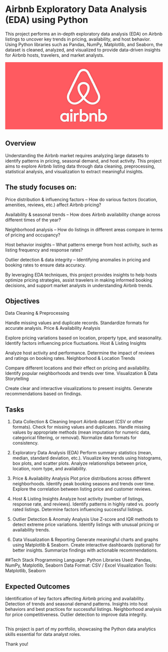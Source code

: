 # Airbnb Exploratory Data Analysis (EDA) using Python
This project performs an in-depth exploratory data analysis (EDA) on Airbnb listings to uncover key trends in pricing, availability, and host behavior. Using Python libraries such as Pandas, NumPy, Matplotlib, and Seaborn, the dataset is cleaned, analyzed, and visualized to provide data-driven insights for Airbnb hosts, travelers, and market analysts.


![](https://github.com/YashwanthKumaran/airbnb_eda_project_using_python/blob/main/airbnb_image.png)

## Overview
Understanding the Airbnb market requires analyzing large datasets to identify patterns in pricing, seasonal demand, and host activity. This project aims to explore Airbnb listing data through data cleaning, preprocessing, statistical analysis, and visualization to extract meaningful insights.

## The study focuses on:

Price distribution & influencing factors – How do various factors (location, amenities, reviews, etc.) affect Airbnb pricing?

Availability & seasonal trends – How does Airbnb availability change across different times of the year?

Neighborhood analysis – How do listings in different areas compare in terms of pricing and occupancy?

Host behavior insights – What patterns emerge from host activity, such as listing frequency and response rates?

Outlier detection & data integrity – Identifying anomalies in pricing and booking rates to ensure data accuracy.

By leveraging EDA techniques, this project provides insights to help hosts optimize pricing strategies, assist travelers in making informed booking decisions, and support market analysts in understanding Airbnb trends.

## Objectives
Data Cleaning & Preprocessing

Handle missing values and duplicate records.
Standardize formats for accurate analysis.
Price & Availability Analysis

Explore pricing variations based on location, property type, and seasonality.
Identify factors influencing price fluctuations.
Host & Listing Insights

Analyze host activity and performance.
Determine the impact of reviews and ratings on booking rates.
Neighborhood & Location Trends

Compare different locations and their effect on pricing and availability.
Identify popular neighborhoods and trends over time.
Visualization & Data Storytelling

Create clear and interactive visualizations to present insights.
Generate recommendations based on findings.


## Tasks
1. Data Collection & Cleaning
Import Airbnb dataset (CSV or other formats).
Check for missing values and duplicates.
Handle missing values by appropriate methods (mean imputation for numeric data, categorical filtering, or removal).
Normalize data formats for consistency.

2. Exploratory Data Analysis (EDA)
Perform summary statistics (mean, median, standard deviation, etc.).
Visualize key trends using histograms, box plots, and scatter plots.
Analyze relationships between price, location, room type, and availability.

3. Price & Availability Analysis
Plot price distributions across different neighborhoods.
Identify peak booking seasons and trends over time.
Explore the correlation between listing price and customer reviews.

4. Host & Listing Insights
Analyze host activity (number of listings, response rate, and reviews).
Identify patterns in highly rated vs. poorly rated listings.
Determine factors influencing successful listings.

5. Outlier Detection & Anomaly Analysis
Use Z-score and IQR methods to detect extreme price variations.
Identify listings with unusual pricing or availability trends.

6. Data Visualization & Reporting
Generate meaningful charts and graphs using Matplotlib & Seaborn.
Create interactive dashboards (optional) for better insights.
Summarize findings with actionable recommendations.

##Tech Stack
Programming Language: Python
Libraries Used: Pandas, NumPy, Matplotlib, Seaborn
Data Format: CSV / Excel
Visualization Tools: Matplotlib, Seaborn

## Expected Outcomes
Identification of key factors affecting Airbnb pricing and availability.
Detection of trends and seasonal demand patterns.
Insights into host behaviors and best practices for successful listings.
Neighborhood analysis for price competitiveness.
Outlier detection to improve data integrity.



##
This project is part of my portfolio, showcasing the Python data analytics skills essential for data analyst roles.

Thank you!
